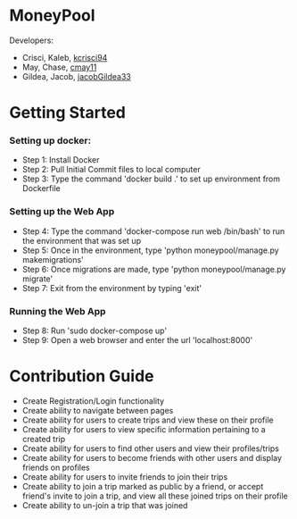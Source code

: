 # MoneyPool

Developers:

* Crisci, Kaleb, [kcrisci94](https://github.com/kcrisci94)
* May, Chase, [cmay11](https://github.com/ChaseMay)
* Gildea, Jacob, [jacobGildea33](https://github.com/jacobGildea33)

# Getting Started   
### Setting up docker:
  
* Step 1: Install Docker
* Step 2: Pull Initial Commit files to local computer
* Step 3: Type the command 'docker build .' to set up environment from Dockerfile

### Setting up the Web App   
* Step 4: Type the command 'docker-compose run web /bin/bash' to run the environment that was set up
* Step 5: Once in the environment, type 'python moneypool/manage.py makemigrations'
* Step 6: Once migrations are made, type 'python moneypool/manage.py migrate'
* Step 7: Exit from the environment by typing 'exit'

### Running the Web App   
* Step 8: Run 'sudo docker-compose up'
* Step 9: Open a web browser and enter the url 'localhost:8000'

# Contribution Guide   
* Create Registration/Login functionality
* Create ability to navigate between pages
* Create ability for users to create trips and view these on their profile
* Create ability for users to view specific information pertaining to a created trip
* Create ability for users to find other users and view their profiles/trips
* Create ability for users to become friends with other users and display friends on profiles
* Create ability for users to invite friends to join their trips
* Create ability to join a trip marked as public by a friend, or accept friend's invite to join a trip, and view all these joined trips on their profile
* Create ability to un-join a trip that was joined
  
